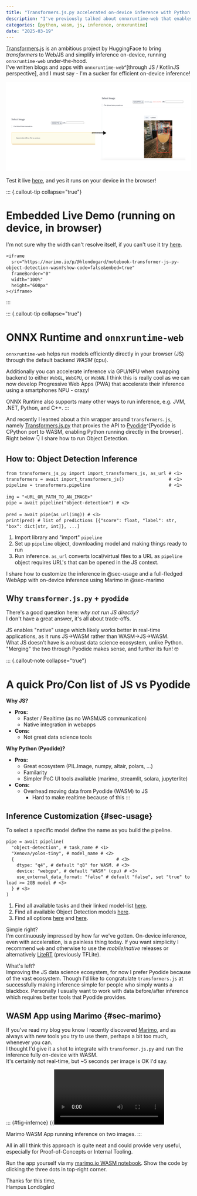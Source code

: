 ```yaml
---
title: "Transformers.js.py accelerated on-device inference with Python WASM"
description: "I've previously talked about onnxruntime-web that enables accelerated on-device inference. There's now a wrapper that proxy Transformers.js to Pyodide. In this post I'll share how to do just that!"
categories: [python, wasm, js, inference, onnxruntime]
date: "2025-03-19"
---
```


[Transformers.js](https://huggingface.co/docs/transformers.js/en/index) is an ambitious project by HuggingFace to bring _transformers_ to Web/JS and simplify inference on-device, running `onnxruntime-web` under-the-hood.  
I've written blogs and apps with `onnxruntime-web`^[through JS / KotlinJS perspective], and I must say - I'm a sucker for efficient on-device inference!  

![Marimo WASM App: Before/After Prediction](image.png)

Test it live [here](https://marimo.io/p/@hlondogard/notebook-transformer-js-py-object-detection-wasm?show-code=false), and yes it runs on your device in the browser!


::: {.callout-tip collapse="true"}
# Embedded Live Demo (running on device, in browser)
I'm not sure why the width can't resolve itself, if you can't use it try [here](https://marimo.io/p/@hlondogard/notebook-transformer-js-py-object-detection-wasm?show-code=false).

```{=html}
<iframe
  src="https://marimo.io/p/@hlondogard/notebook-transformer-js-py-object-detection-wasm?show-code=false&embed=true"
  frameBorder="0"
  width="100%"
  height="600px"
></iframe>
```
:::

::: {.callout-tip collapse="true"}
# ONNX Runtime and `onnxruntime-web`

`onnxruntime-web` helps run models efficiently directly in your browser (JS) through the default backend _WASM_ (cpu).

Additionally you can accelerate inference via GPU/NPU when swapping backend to either `WebGL`, `WebGPU`, or `WebNN`. I think this is really cool as we can now develop Progressive Web Apps (PWA) that accelerate their inference using a smartphones NPU - crazy!

ONNX Runtime also supports many other ways to run inference, e.g. JVM, .NET, Python, and C++.
:::

And recently I learned about a thin wrapper around `transformers.js`, namely [Transformers.js.py](https://github.com/whitphx/transformers.js.py) that proxies the API to [Pyodide](https://pyodide.org/en/stable/)^[Pyodide is CPython port to WASM, enabling Python running directly in the browser].   
Right below 👇 I share how to run Object Detection.

## How to: Object Detection Inference

```{.python filename="infer.py"}
from transformers_js_py import import_transformers_js, as_url # <1>
transformers = await import_transformers_js()                 # <1>
pipeline = transformers.pipeline                              # <1>

img = "<URL_OR_PATH_TO_AN_IMAGE>"
pipe = await pipeline("object-detection") # <2>

pred = await pipe(as_url(img)) # <3>
print(pred) # list of predictions [{"score": float, "label": str, "box": dict[str, int]}, ...]
```
1. Import library and "import" `pipeline`
2. Set up `pipeline` object, downloading model and making things ready to run
3. Run inference. `as_url` converts local/virtual files to a URL as `pipeline` object requires URL's that can be opened in the JS context.

I share how to customize the inference in @sec-usage and a full-fledged WebApp with on-device inference using Marimo in @sec-marimo

## Why `transformer.js.py` + `pyodide`

There's a good question here: _why not run JS directly?_  
I don't have a great answer, it's all about trade-offs. 

JS enables "native" usage which likely works better in real-time applications, as it runs JS->WASM rather than WASM->JS->WASM.  
What JS doesn't have is a robust data science ecosystem, unlike Python. "Merging" the two through Pyodide makes sense, and further its fun! 🤓

::: {.callout-note collapse="true"}
# A quick Pro/Con list of JS vs Pyodide

**Why JS?**  

- **Pros:**
    - Faster / Realtime (as no WASM/JS communication)
    - Native integration in webapps
- **Cons:** 
  - Not great data science tools

**Why Python (Pyodide)?**  

- **Pros:**
  - Great ecosystem (PIL.Image, numpy, altair, polars, ...)
  - Familarity
  - Simpler PoC UI tools available (marimo, streamlit, solara, jupyterlite)
- **Cons:** 
  - Overhead moving data from Pyodide (WASM) to JS
    - Hard to make realtime because of this
:::

## Inference Customization {#sec-usage}


To select a specific model define the name as you build the pipeline.

```{.python filename="infer_options.py"}
pipe = await pipeline(
  "object-detection", # task_name # <1>
  "Xenova/yolos-tiny", # model_name # <2>
  {                                       # <3>
    dtype: "q4", # default "q8" for WASM. # <3>
    device: "webgpu", # default "WASM" (cpu) # <3>
    use_external_data_format: "false" # default "false", set "true" to load >= 2GB model # <3>
  } # <3>
)
```
1. Find all available tasks and their linked model-list [here](https://huggingface.co/docs/transformers.js/index#tasks).
2. Find all available Object Detection models [here](https://huggingface.co/models?pipeline_tag=object-detection&library=transformers.js).
3. Find all options [here](https://huggingface.co/docs/transformers.js/en/api/utils/hub#utilshubmodelspecificpretrainedoptions--code-object-code) and [here](https://huggingface.co/docs/transformers.js/en/api/utils/hub#utilshubmodelspecificpretrainedoptions--code-object-code).

Simple right?  
I'm continuously impressed by how far we've gotten. On-device inference, even with acceleration, is a painless thing today. If you want simplicity I recommend `web` and otherwise to use the _mobile_/_native_ releases or alternatively [LiteRT](https://ai.google.dev/edge/litert) (previously TFLite).

What's left?  
Improving the JS data science ecosystem, for now I prefer Pyodide because of the vast ecosystem. Though I'd like to congratulate `transformers.js` at successfully making inference simple for people who simply wants a blackbox. Personally I usually want to work with data before/after inference which requires better tools that Pyodide provides.


## WASM App using Marimo {#sec-marimo}

If you've read my blog you know I recently discovered [Marimo](https://marimo.io/), and as always with new tools you try to use them, perhaps a bit too much, whenever you can.  
I thought I'd give it a shot to integrate with `transformer.js.py` and run the inference fully on-device with WASM.  
It's certainly not real-time, but ~5 seconds per image is OK I'd say.

::: {#fig-infernce}
{{<video on-device-preds.mp4>}}

Marimo WASM App running inference on two images.
:::

All in all I think this approach is quite neat and could provide very useful, especially for Proof-of-Concepts or Internal Tooling.

Run the app yourself via my [marimo.io WASM notebook](https://marimo.io/p/@hlondogard/notebook-transformer-js-py-object-detection-wasm?show-code=false). Show the code by clicking the three dots in top-right corner.


Thanks for this time,  
Hampus Londögård